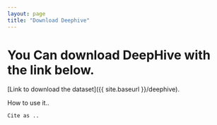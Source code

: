 ```yaml
---
layout: page
title: "Download Deephive"
---
```



# [](#header-1)You Can download DeepHive with the link below.


[Link to download the dataset]({{ site.baseurl }}/deephive).

How to use it..


```
Cite as ..
```
